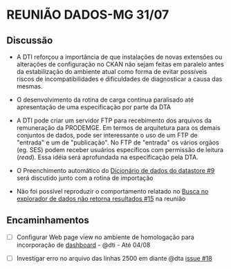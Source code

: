 # REUNIÃO DADOS-MG 31/07

## Discussão

- A DTI reforçou a importância de que instalações de novas extensões ou alterações de configuração no CKAN não sejam feitas em paralelo antes da estabilização do ambiente atual como forma de evitar possíveis riscos de incompatibilidades e dificuldades de diagnosticar a causa das mesmas.

- O desenvolvimento da rotina de carga continua paralisado até apresentação de uma especificação por parte da DTA

- A DTI pode criar um servidor FTP para recebimento dos arquivos da remuneração da PRODEMGE. Em termos de arquitetura para os demais conjuntos de dados, pode ser interessante o uso de um FTP de "entrada" e um de "publicação". No FTP de "entrada" os vários orgãos (eg. SES) podem receber usuários específicos com permissão de leitura (_read_). Essa idéia será aprofundada na especificação pela DTA.

- O Preenchimento automático do [Dicionário de dados do datastore #9]() será discutido junto com a rotina de importação

- Não foi possível reproduzir o comportamento relatado no [Busca no explorador de dados não retorna resultados #15]() na reunião 

## Encaminhamentos

- [ ] Configurar Web page view no ambiente de homologação para incorporação de [dashboard](https://app.powerbi.com/view?r=eyJrIjoiZDE5YjdlYWEtN2YxMC00MDY3LThiNjQtNzBiMjE5YTg1MjA3IiwidCI6IjQxYTI4OGE0LWQzNjQtNDMwYi1iODI2LTJhYTBhNjA1NWQwOCJ9) - @dti - Até 04/08

- [ ] Investigar erro no arquivo das linhas 2500 em diante @dta [issue #18](https://github.com/dados-mg/issues/issues/18)
